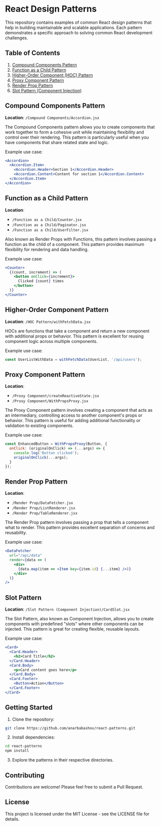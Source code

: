 # React Design Patterns

This repository contains examples of common React design patterns that help in building maintainable and scalable applications. Each pattern demonstrates a specific approach to solving common React development challenges.

## Table of Contents

1. [Compound Components Pattern](#compound-components-pattern)
2. [Function as a Child Pattern](#function-as-a-child-pattern)
3. [Higher-Order Component (HOC) Pattern](#higher-order-component-pattern)
4. [Proxy Component Pattern](#proxy-component-pattern)
5. [Render Prop Pattern](#render-prop-pattern)
6. [Slot Pattern (Component Injection)](#slot-pattern)

## Compound Components Pattern

**Location**: `/Compound Components/Accordion.jsx`

The Compound Components pattern allows you to create components that work together to form a cohesive unit while maintaining flexibility and control over their rendering. This pattern is particularly useful when you have components that share related state and logic.

Example use case:
```jsx
<Accordion>
  <Accordion.Item>
    <Accordion.Header>Section 1</Accordion.Header>
    <Accordion.Content>Content for section 1</Accordion.Content>
  </Accordion.Item>
</Accordion>
```

## Function as a Child Pattern

**Location**: 
- `/Function as a Child/Counter.jsx`
- `/Function as a Child/Paginator.jsx`
- `/Function as a Child/UserFilter.jsx`

Also known as Render Props with Functions, this pattern involves passing a function as the child of a component. This pattern provides maximum flexibility for rendering and data handling.

Example use case:
```jsx
<Counter>
  {(count, increment) => (
    <button onClick={increment}>
      Clicked {count} times
    </button>
  )}
</Counter>
```

## Higher-Order Component Pattern

**Location**: `/HOC Pattern/withFetchData.jsx`

HOCs are functions that take a component and return a new component with additional props or behavior. This pattern is excellent for reusing component logic across multiple components.

Example use case:
```jsx
const UserListWithData = withFetchData(UserList, '/api/users');
```

## Proxy Component Pattern

**Location**: 
- `/Proxy Component/createReactiveState.jsx`
- `/Proxy Component/WithPropsProxy.jsx`

The Proxy Component pattern involves creating a component that acts as an intermediary, controlling access to another component's props or behavior. This pattern is useful for adding additional functionality or validation to existing components.

Example use case:
```jsx
const EnhancedButton = WithPropsProxy(Button, {
  onClick: (originalOnClick) => (...args) => {
    console.log('Button clicked');
    originalOnClick(...args);
  }
});
```

## Render Prop Pattern

**Location**: 
- `/Render Prop/DataFetcher.jsx`
- `/Render Prop/ListRenderer.jsx`
- `/Render Prop/TableRenderer.jsx`

The Render Prop pattern involves passing a prop that tells a component what to render. This pattern provides excellent separation of concerns and reusability.

Example use case:
```jsx
<DataFetcher
  url="/api/data"
  render={data => (
    <div>
      {data.map(item => <Item key={item.id} {...item} />)}
    </div>
  )}
/>
```

## Slot Pattern

**Location**: `/Slot Pattern (Component Injection)/CardSlot.jsx`

The Slot Pattern, also known as Component Injection, allows you to create components with predefined "slots" where other components can be injected. This pattern is great for creating flexible, reusable layouts.

Example use case:
```jsx
<Card>
  <Card.Header>
    <h2>Card Title</h2>
  </Card.Header>
  <Card.Body>
    <p>Card content goes here</p>
  </Card.Body>
  <Card.Footer>
    <Button>Action</Button>
  </Card.Footer>
</Card>
```

## Getting Started

1. Clone the repository:
```bash
git clone https://github.com/anarbabashov/react-patterns.git
```

2. Install dependencies:
```bash
cd react-patterns
npm install
```

3. Explore the patterns in their respective directories.

## Contributing

Contributions are welcome! Please feel free to submit a Pull Request.

## License

This project is licensed under the MIT License - see the LICENSE file for details.